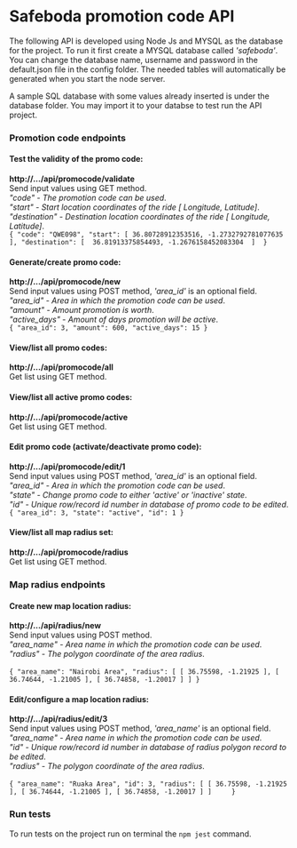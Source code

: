 # Safeboda promotion code API
The following API is developed using Node Js and 
MYSQL as the database for the project. To run it first create a MYSQL database
called _'safeboda'_. You can change the database name, username and password 
in the default.json file in the config folder. The needed tables 
will automatically be generated when you start the node server. 
<p>
A sample SQL database with some values already inserted is under the database folder. 
You may import it to your databse to test run the API project.  
</p>

### Promotion code endpoints

#### Test the validity of the promo code:
**http://.../api/promocode/validate**<br>
Send input values using GET method.
<br>
_"code" - The promotion code can be used_.<br>
_"start" - Start location coordinates of the ride [ Longitude, Latitude]_.<br>
_"destination" - Destination location coordinates of the ride [ Longitude, Latitude]_.<br>
`{
 	"code": "QWE098",
 	"start": [ 36.80728912353516, -1.2732792781077635 ],
 	"destination": [  36.81913375854493, -1.2676158452083304  ] 
 }`

#### Generate/create promo code:
**http://.../api/promocode/new**<br>
Send input values using POST method, _'area_id'_  is an optional field.
<br>
_"area_id" - Area in which the promotion code can be used_.<br>
_"amount" - Amount promotion is worth_.<br>
_"active_days" - Amount of days promotion will be active_.<br>
`{
 	"area_id": 3,
 	"amount": 600,
 	"active_days": 15
 }`

#### View/list all promo codes:
**http://.../api/promocode/all**<br>
Get list using GET method.

#### View/list all active promo codes:
**http://.../api/promocode/active**<br>
Get list using GET method.

#### Edit  promo code (activate/deactivate promo code):
**http://.../api/promocode/edit/1**<br>
Send input values using POST method, _'area_id'_  is an optional field.
<br>
_"area_id" - Area in which the promotion code can be used_.<br>
_"state" - Change promo code to either 'active' or 'inactive' state_.<br>
_"id" - Unique row/record id number in database of promo code to be edited_.<br>
 `{
  	"area_id": 3,
    "state": "active",
    "id": 1
  }`
  
#### View/list all map radius set:
**http://.../api/promocode/radius**<br>
Get list using GET method.

### Map radius endpoints

#### Create new map location radius:
**http://.../api/radius/new**<br>
Send input values using POST method.
<br>
_"area_name" - Area name in which the promotion code can be used_.<br>
_"radius" - The polygon coordinate of the area radius_.<br>
<br>
 `{
  	"area_name": "Nairobi Area",
  	"radius": [
                    [
                       36.75598,
                       -1.21925
                    ],
                    [
                       36.74644,
                       -1.21005
                    ],
                    [
                       36.74858,
                       -1.20017
                    ]
                 ]
  }`
  
  #### Edit/configure a map location radius:
  **http://.../api/radius/edit/3**<br>
  Send input values using POST method,  _'area_name'_  is an optional field.
  <br>
  _"area_name" - Area name in which the promotion code can be used_.<br>
  _"id" - Unique row/record id number in database of radius polygon record to be edited_.<br>
  _"radius" - The polygon coordinate of the area radius_.<br>
  <br>
  `{
   	"area_name": "Ruaka Area",
   	"id": 3,
   	"radius": [
                 [
                    36.75598,
                    -1.21925
                 ],
                 [
                    36.74644,
                    -1.21005
                 ],
                 [
                    36.74858,
                    -1.20017
                 ]
              ]    
   }`
   
 ### Run tests
 
 To run tests on the project run on terminal the `npm jest`   command.
